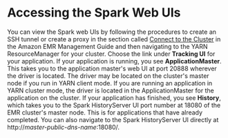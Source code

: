 # Accessing the Spark Web UIs<a name="emr-spark-webui"></a>

You can view the Spark web UIs by following the procedures to create an SSH tunnel or create a proxy in the section called [Connect to the Cluster](https://docs.aws.amazon.com/emr/latest/ManagementGuide/emr-connect-master-node.html) in the Amazon EMR Management Guide and then navigating to the YARN ResourceManager for your cluster\. Choose the link under **Tracking UI** for your application\. If your application is running, you see **ApplicationMaster**\. This takes you to the application master's web UI at port 20888 wherever the driver is located\. The driver may be located on the cluster's master node if you run in YARN client mode\. If you are running an application in YARN cluster mode, the driver is located in the ApplicationMaster for the application on the cluster\. If your application has finished, you see **History**, which takes you to the Spark HistoryServer UI port number at 18080 of the EMR cluster's master node\. This is for applications that have already completed\. You can also navigate to the Spark HistoryServer UI directly at http://*master\-public\-dns\-name*:18080/\.